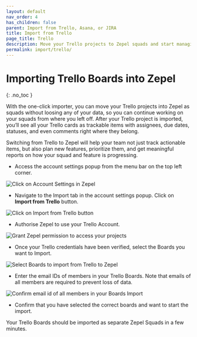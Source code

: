 ```yaml
---
layout: default
nav_order: 4
has_children: false
parent: Import from Trello, Asana, or JIRA
title: Import from Trello
page_title: Trello
description: Move your Trello projects to Zepel squads and start managing these squads with ease.
permalink: import/trello/
---
```

# Importing Trello Boards into Zepel
{: .no_toc }

With the one-click importer, you can move your Trello projects into Zepel as squads without loosing any of your data, so you can continue working on your squads from where you left off. After your Trello project is imported, you’ll see all your Trello cards as trackable items with assignees, due dates, statuses, and even comments right where they belong.

Switching from Trello to Zepel will help your team not just track actionable items, but also plan new features, prioritize them, and get meaningful reports on how your squad and feature is progressing.

* Access the account settings popup from the menu bar on the top left corner. 

![Click on Account Settings in Zepel](/guide/assets/uploads/zepel-account-settings.png "Account Settings")

* Navigate to the Import tab in the account settings popup. Click on **Import from Trello** button.

![Click on Import from Trello button](/guide/assets/uploads/zepel-trello-import.png "Click on Import from Trello button")

* Authorise Zepel to use your Trello Account. 

![Grant Zepel permission to access your projects](/guide/assets/uploads/zepel-trello-permissions.png "Grant Permissions")

* Once your Trello credentials have been verified, select the Boards you want to Import.

![Select Boards to import from Trello to Zepel](/guide/assets/uploads/zepel-trello-projects.png "Select Boards")

* Enter the email IDs of members in your Trello Boards. Note that emails of all members are required to prevent loss of data.

![Confirm email id of all members in your Boards Import](/guide/assets/uploads/zepel-trello-email-confirmation.png "Confirm email")

* Confirm that you have selected the correct boards and want to start the import.

Your Trello Boards should be imported as separate Zepel Squads in a few minutes.